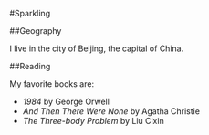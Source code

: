 #Sparkling

##Geography

I live in the city of Beijing, the capital of China.

##Reading

My favorite books are:

- *1984* by George Orwell
- *And Then There Were None* by Agatha Christie
- *The Three-body Problem* by Liu Cixin

